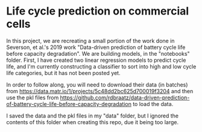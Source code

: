 # Life cycle prediction on commercial cells

In this project, we are recreating a small portion of the work done in Severson, et al.'s 2019 work "Data-driven prediction of battery cycle life before
capacity degradation". We are building models, in the "notebooks" folder. First, I have created two linear regression models to predict cycle life, and I'm currently constructing a classifier to sort into high and low cycle life categories, but it has not been posted yet. 

In order to follow along, you will need to download their data (in batches) from https://data.matr.io/1/projects/5c48dd2bc625d700019f3204 and then use the pkl files from https://github.com/rdbraatz/data-driven-prediction-of-battery-cycle-life-before-capacity-degradation to load the data. 

I saved the data and the pkl files in my "data" folder, but I ignored the contents of this folder when creating this repo, due it being too large. 
